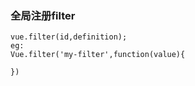 ### 全局注册filter ###
    vue.filter(id,definition);
	eg:	 
	Vue.filter('my-filter',function(value){
	
	})
